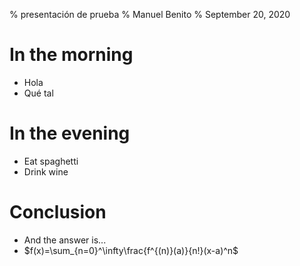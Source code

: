 % presentación de prueba
% Manuel Benito
% September 20, 2020

# In the morning

- Hola
- Qué tal

# In the evening

- Eat spaghetti
- Drink wine

# Conclusion

- And the answer is...
- $f(x)=\sum_{n=0}^\infty\frac{f^{(n)}(a)}{n!}(x-a)^n$
